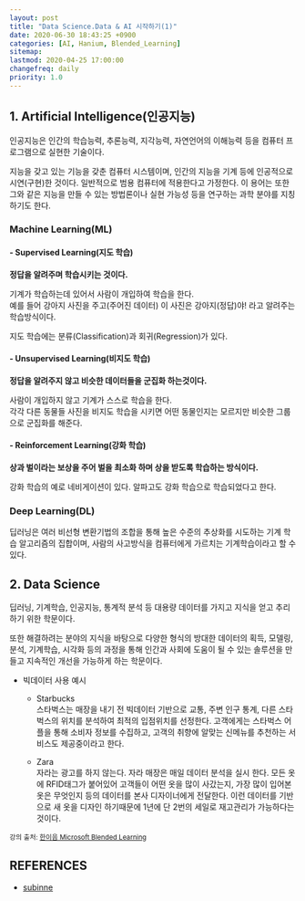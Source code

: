 ```yaml
---
layout: post
title: "Data Science.Data & AI 시작하기(1)"
date: 2020-06-30 18:43:25 +0900
categories: [AI, Hanium, Blended_Learning]
sitemap:
lastmod: 2020-04-25 17:00:00
changefreq: daily
priority: 1.0
---
```


## 1. Artificial Intelligence(인공지능)

인공지능은 인간의 학습능력, 추론능력, 지각능력, 자연언어의 이해능력 등을 컴퓨터 프로그램으로 실현한 기술이다.

지능을 갖고 있는 기능을 갖춘 컴퓨터 시스템이며, 인간의 지능을 기계 등에 인공적으로 시연(구현)한 것이다. 일반적으로 범용 컴퓨터에 적용한다고 가정한다. 이 용어는 또한 그와 같은 지능을 만들 수 있는 방법론이나 실현 가능성 등을 연구하는 과학 분야를 지칭하기도 한다.

### Machine Learning(ML)

#### - Supervised Learning(지도 학습)

<b>정답을 알려주며 학습시키는 것이다.</b>

기계가 학습하는데 있어서 사람이 개입하여 학습을 한다.  
예를 들어 강아지 사진을 주고(주어진 데이터) 이 사진은 강아지(정답)야! 라고 알려주는 학습방식이다.

지도 학습에는 분류(Classification)과 회귀(Regression)가 있다.

#### - Unsupervised Learning(비지도 학습)

<b>정답을 알려주지 않고 비슷한 데이터들을 군집화 하는것이다.</b>

사람이 개입하지 않고 기계가 스스로 학습을 한다.  
각각 다른 동물들 사진을 비지도 학습을 시키면 어떤 동물인지는 모르지만 비슷한 그룹으로 군집화를 해준다.

#### - Reinforcement Learning(강화 학습)

<b>상과 벌이라는 보상을 주어 벌을 최소화 하며 상을 받도록 학습하는 방식이다.</b>

강화 학습의 예로 네비게이션이 있다. 알파고도 강화 학습으로 학습되었다고 한다.

### Deep Learning(DL)

딥러닝은 여러 비선형 변환기법의 조합을 통해 높은 수준의 추상화를 시도하는 기계 학습 알고리즘의 집합이며, 사람의 사고방식을 컴퓨터에게 가르치는 기계학습이라고 할 수 있다.

## 2. Data Science

딥러닝, 기계학습, 인공지능, 통계적 분석 등 대용량 데이터를 가지고 지식을 얻고 추리하기 위한 학문이다.

또한 해결하려는 분야의 지식을 바탕으로 다양한 형식의 방대한 데이터의 획득, 모델링, 분석, 기계학습, 시각화 등의 과정을 통해 인간과 사회에 도움이 될 수 있는 솔루션을 만들고 지속적인 개선을 가능하게 하는 학문이다.

- 빅데이터 사용 예시

  - Starbucks   
    스타벅스는 매장을 내기 전 빅데이터 기반으로 교통, 주변 인구 통계, 다른 스타벅스의 위치를 분석하여 최적의 입점위치를 선정한다. 고객에게는 스타벅스 어플을 통해 소비자 정보를 수집하고, 고객의 취향에 알맞는 신메뉴를 추천하는 서비스도 제공중이라고 한다.

  - Zara    
    자라는 광고를 하지 않는다. 자라 매장은 매일 데이터 분석을 실시 한다. 모든 옷에 RFID태그가 붙어있어 고객들이 어떤 옷을 많이 사갔는지, 가장 많이 입어본 옷은 무엇인지 등의 데이터를 본사 디자이너에게 전달한다. 이런 데이터를 기반으로 새 옷을 디자인 하기때문에 1년에 단 2번의 세일로 재고관리가 가능하다는 것이다.

<sub>강의 출처: [한이음 Microsoft Blended Learning](https://edu.hanium.or.kr/courses/course-v1:Squarenet+SQN101x+2020_T2/info)</sub>

## REFERENCES

- [subinne](https://subinne.tistory.com/391)
